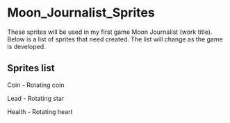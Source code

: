 # Moon_Journalist_Sprites

These sprites will be used in my first game Moon Journalist (work title). Below is a list of sprites that need created. The list will change as the game is developed.

## Sprites list

Coin - Rotating coin

Lead - Rotating star

Health - Rotating heart
